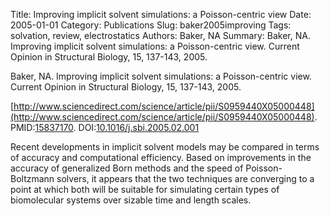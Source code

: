 Title: Improving implicit solvent simulations: a Poisson-centric view
Date: 2005-01-01
Category: Publications
Slug: baker2005improving
Tags: solvation, review, electrostatics
Authors: Baker, NA
Summary: Baker, NA. Improving implicit solvent simulations: a Poisson-centric view. Current Opinion in Structural Biology, 15, 137-143, 2005. 

Baker, NA. Improving implicit solvent simulations: a Poisson-centric view. Current Opinion in Structural Biology, 15, 137-143, 2005. 

[http://www.sciencedirect.com/science/article/pii/S0959440X05000448](http://www.sciencedirect.com/science/article/pii/S0959440X05000448). PMID:[15837170](http://www.ncbi.nlm.nih.gov/pubmed/15837170). DOI:[10.1016/j.sbi.2005.02.001](http://dx.doi.org/10.1016/j.sbi.2005.02.001)

Recent developments in implicit solvent models may be compared in terms of accuracy and computational efficiency. Based on improvements in the accuracy of generalized Born methods and the speed of Poisson-Boltzmann solvers, it appears that the two techniques are converging to a point at which both will be suitable for simulating certain types of biomolecular systems over sizable time and length scales.
